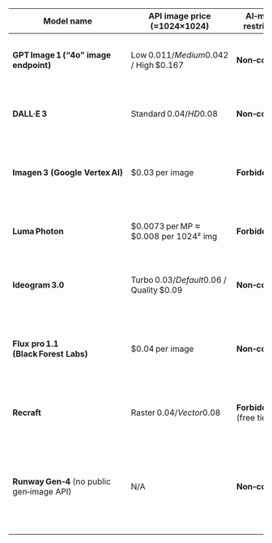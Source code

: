 | Model name                          | API image price (≈1024×1024) | AI‑model restriction | Detailed restriction text                                                                                     | Link to ToS                                              |
|-------------------------------------|-----------------------------|----------------------|-----------------------------------------------------------------------------------------------------------------|----------------------------------------------------------|
| **GPT Image 1 (“4o” image endpoint)** | Low $0.011 / Medium $0.042 / High $0.167 | **Non‑compete**      | “You may not **use Output to develop models that compete with OpenAI**.”                                          | <https://openai.com/policies/terms-of-use>                |
| **DALL·E 3**                        | Standard $0.04 / HD $0.08   | **Non‑compete**      | Same clause as GPT Image 1 (“use Output to develop models that compete …”)                                       | <https://openai.com/policies/terms-of-use>                |
| **Imagen 3 (Google Vertex AI)**     | $0.03 per image             | **Forbidden**        | “You **may not use the Services to develop machine‑learning models or related technology**.”                    | <https://policies.google.com/terms/generative-ai>         |
| **Luma Photon**                     | $0.0073 per MP ≈ $0.008 per 1024² img | **Forbidden**        | “Use the Services to **create deepfakes** …” and “**use … Output … for … training … AI or ML models**.”            |       https://lumalabs.ai/legal/tos                                             |
| **Ideogram 3.0**                    | Turbo $0.03 / Default $0.06 / Quality $0.09 | **Non‑compete**      | “(A) **use User Output to develop any product … that competes with the Company**.”                                | <https://about.ideogram.ai/legal/api-tos>                |
| **Flux pro 1.1 (Black Forest Labs)** | $0.04 per image             | **Non‑compete**      | “You **may not use Output to train, distill or fine‑tune any other AI models that compete with the Flux AI model(s).**” | <https://bfl.ai/terms-of-service>                         |
| **Recraft**                         | Raster $0.04 / Vector $0.08 | **Forbidden** (free tier) | “**Free Tier Assets … may not be used to train artificial‑intelligence models**.”                                  | <https://www.recraft.ai/terms>                            |
| **Runway Gen‑4** (no public gen‑image API) | N/A                        | **Non‑compete**      | “(viii) directly or indirectly **uses the Services (including Outputs) to create, train, develop, or improve similar or competitive products or services**.” | <https://runwayml.com/terms-of-use>                      |

